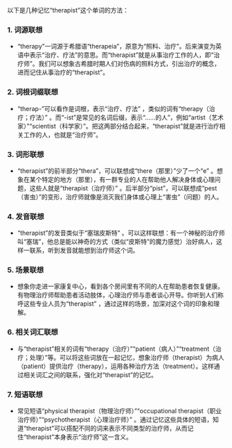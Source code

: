 以下是几种记忆“therapist”这个单词的方法：

### 1. 词源联想
 - “therapy”一词源于希腊语“therapeia”，原意为“照料、治疗”。后来演变为英语中表示“治疗、疗法”的意思。而“therapist”就是从事治疗工作的人，即“治疗师”。我们可以想象古希腊时期人们对伤病的照料方式，引出治疗的概念，进而记住从事治疗的“therapist”。

### 2. 词根词缀联想
 - “therap-”可以看作是词根，表示“治疗、疗法” ，类似的词有“therapy（治疗；疗法）” 。而“-ist”是常见的名词后缀，表示“……的人”，例如“artist（艺术家）”“scientist（科学家）”。把这两部分结合起来，“therapist”就是进行治疗相关工作的人，也就是“治疗师”。

### 3. 词形联想
 - “therapist”的前半部分“thera”，可以联想成“there（那里）”少了一个“e” 。想象在某个特定的地方（那里），有一群专业的人在帮助他人解决身体或心理问题，这些人就是“therapist（治疗师）” 。后半部分“pist”，可以联想成“pest（害虫）”的变形，治疗师就像是消灭我们身体或心理上“害虫”（问题）的人。

### 4. 发音联想
 - “therapist”的发音类似于“塞瑞皮斯特” 。可以这样联想：有一个神秘的治疗师叫“塞瑞”，他总是能以神奇的方式（类似“皮斯特”的魔力感觉）治好病人，这样一联系，听到发音就能想到治疗师这个词。

### 5. 场景联想
 - 想象你走进一家康复中心，看到各个房间里有不同的人在帮助患者恢复健康。有物理治疗师帮助患者活动肢体，心理治疗师与患者谈心开导。你听到人们称呼这些专业人员为“therapist” ，通过这样的场景，加深对这个词的印象和理解。

### 6. 相关词汇联想
 - 与“therapist”相关的词有“therapy（治疗）”“patient（病人）”“treatment（治疗；处理）”等。可以将这些词放在一起记忆，想象治疗师（therapist）为病人（patient）提供治疗（therapy），运用各种治疗方法（treatment）。这样通过相关词汇之间的联系，强化对“therapist”的记忆。

### 7. 短语联想
 - 常见短语“physical therapist（物理治疗师）”“occupational therapist（职业治疗师）”“psychotherapist（心理治疗师）” 。通过记忆这些具体的短语，知道“therapist”可以搭配不同的词来表示不同类型的治疗师，从而记住“therapist”本身表示“治疗师”这一含义。 